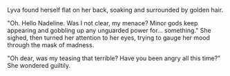 Lyva found herself flat on her back, soaking and surrounded by golden hair.   

"Oh. Hello Nadeline. Was I not clear, my menace? Minor gods keep appearing and gobbling up any unguarded power for... something." She sighed, then turned her attention to her eyes, trying to gauge her mood through the mask of madness.     

"Oh dear, was my teasing that terrible? Have you been angry all this time?" She wondered guiltily.